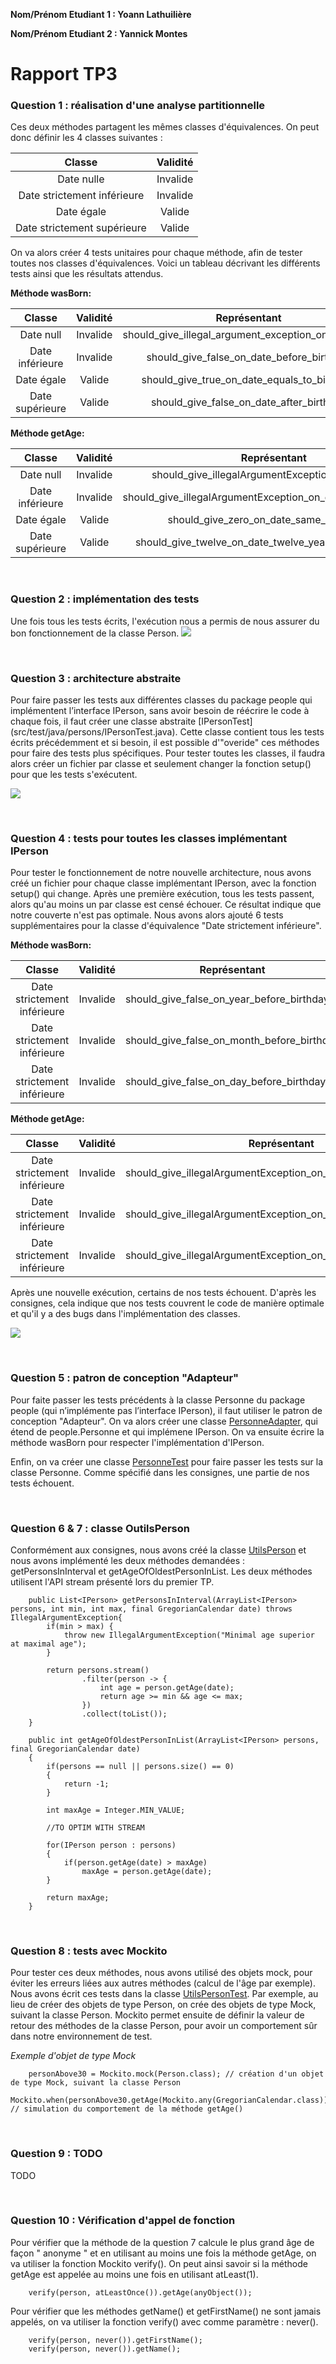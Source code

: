 **Nom/Prénom Etudiant 1 : Yoann Lathuilière**

**Nom/Prénom Etudiant 2 : Yannick Montes**

# Rapport TP3

### Question 1 : réalisation d'une analyse partitionnelle

Ces deux méthodes partagent les mêmes classes d'équivalences. On peut donc définir les 4 classes suivantes :

|            Classe           | Validité |
|:---------------------------:|:--------:|
|          Date nulle         | Invalide |
| Date strictement inférieure | Invalide |
|          Date égale         |  Valide  |
| Date strictement supérieure |  Valide  |

On va alors créer 4 tests unitaires pour chaque méthode, afin de tester toutes nos classes d'équivalences.
Voici un tableau décrivant les différents tests ainsi que les résultats attendus.

**Méthode wasBorn:**

|      Classe     | Validité |                 Représentant                | Oracle |
|:---------------:|:--------:|:-------------------------------------------:|:------:|
|    Date null    | Invalide |  should_give_illegal_argument_exception_on_null_date  |  IllegalArgumentException |
| Date inférieure | Invalide |  should_give_false_on_date_before_birthday  |  false |
|    Date égale   |  Valide  | should_give_true_on_date_equals_to_birthday |  true  |
| Date supérieure |  Valide  |   should_give_false_on_date_after_birthday  |  true  |


**Méthode getAge:**

|      Classe     | Validité |                         Représentant                         |          Oracle          |
|:---------------:|:--------:|:------------------------------------------------------------:|:------------------------:|
|    Date null    | Invalide |       should_give_illegalArgumentException_on_null_date      | IllegalArgumentException |
| Date inférieure | Invalide | should_give_illegalArgumentException_on_date_before_birthday | IllegalArgumentException |
|    Date égale   |  Valide  |           should_give_zero_on_date_same_as_birthday          |             0            |
| Date supérieure |  Valide  |   should_give_twelve_on_date_twelve_years_after_birth_date   |            12            |

<br>

### Question 2 : implémentation des tests

Une fois tous les tests écrits, l'exécution nous a permis de nous assurer du bon fonctionnement de la classe Person.
![](/images/question2.png?raw=true)

<br>

### Question 3 : architecture abstraite

Pour faire passer les tests aux différentes classes du package people qui implémentent l’interface IPerson, sans avoir besoin de réécrire le code à chaque fois, il faut créer une classe abstraite [IPersonTest] (src/test/java/persons/IPersonTest.java).
Cette classe contient tous les tests écrits précédemment et si besoin, il est possible d'"overide" ces méthodes pour faire des tests plus spécifiques.
Pour tester toutes les classes, il faudra alors créer un fichier par classe et seulement changer la fonction setup() pour que les tests s'exécutent.

![](/images/IPersonTest.png?raw=true)

<br>

### Question 4 : tests pour toutes les classes implémentant IPerson

Pour tester le fonctionnement de notre nouvelle architecture, nous avons créé un fichier pour chaque classe implémentant IPerson, avec la fonction setup() qui change.
Après une première exécution, tous les tests passent, alors qu'au moins un par classe est censé échouer. Ce résultat indique que notre couverte n'est pas optimale.
Nous avons alors ajouté 6 tests supplémentaires pour la classe d'équivalence "Date strictement inférieure".

**Méthode wasBorn:**

|            Classe           | Validité | Représentant                               | Oracle |
|:---------------------------:|:--------:|--------------------------------------------|--------|
| Date strictement inférieure | Invalide | should_give_false_on_year_before_birthday  | False  |
| Date strictement inférieure | Invalide | should_give_false_on_month_before_birthday | False  |
| Date strictement inférieure | Invalide | should_give_false_on_day_before_birthday   | False  |

**Méthode getAge:**

|            Classe           | Validité | Représentant                                                  | Oracle                   |
|:---------------------------:|:--------:|---------------------------------------------------------------|--------------------------|
| Date strictement inférieure | Invalide | should_give_illegalArgumentException_on_day_before_birthday   | IllegalArgumentException |
| Date strictement inférieure | Invalide | should_give_illegalArgumentException_on_month_before_birthday | IllegalArgumentException |
| Date strictement inférieure | Invalide | should_give_illegalArgumentException_on_year_before_birthday  | IllegalArgumentException |

Après une nouvelle exécution, certains de nos tests échouent.
D'après les consignes, cela indique que nos tests couvrent le code de manière optimale et qu'il y a des bugs dans l'implémentation des classes.

![](/images/question4.png?raw=true)

<br>

### Question 5 : patron de conception "Adapteur"

Pour faite passer les tests précédents à la classe Personne du package people (qui n’implémente pas l’interface IPerson), il faut utiliser le patron de conception "Adapteur".
On va alors créer une classe [PersonneAdapter](src/test/java/adapter/PersonneAdapter.java), qui étend de people.Personne et qui implémene IPerson.
On va ensuite écrire la méthode wasBorn pour respecter l'implémentation d'IPerson.

Enfin, on va créer une classe [PersonneTest](src/test/java/persons/PersonneAdapterTest.java) pour faire passer les tests sur la classe Personne.
Comme spécifié dans les consignes, une partie de nos tests échouent.


<br>

### Question 6 & 7 : classe OutilsPerson

Conformément aux consignes, nous avons créé la classe [UtilsPerson](src/main/java/utils/UtilsPerson.java) et nous avons implémenté les deux méthodes demandées : getPersonsInInterval et getAgeOfOldestPersonInList.
Les deux méthodes utilisent l'API stream présenté lors du premier TP.

``````
    public List<IPerson> getPersonsInInterval(ArrayList<IPerson> persons, int min, int max, final GregorianCalendar date) throws IllegalArgumentException{
        if(min > max) {
            throw new IllegalArgumentException("Minimal age superior at maximal age");
        }

        return persons.stream()
                .filter(person -> {
                    int age = person.getAge(date);
                    return age >= min && age <= max;
                })
                .collect(toList());
    }

    public int getAgeOfOldestPersonInList(ArrayList<IPerson> persons, final GregorianCalendar date)
    {
        if(persons == null || persons.size() == 0)
        {
            return -1;
        }

        int maxAge = Integer.MIN_VALUE;

        //TO OPTIM WITH STREAM

        for(IPerson person : persons)
        {
            if(person.getAge(date) > maxAge)
                maxAge = person.getAge(date);
        }

        return maxAge;
    }
``````

<br>

### Question 8 : tests avec Mockito

Pour tester ces deux méthodes, nous avons utilisé des objets mock, pour éviter les erreurs liées aux autres méthodes (calcul de l'âge par exemple).
Nous avons écrit ces tests dans la classe [UtilsPersonTest](src/test/java/utils/UtilsPersonTest.java).
Par exemple, au lieu de créer des objets de type Person, on crée des objets de type Mock, suivant la classe Person.
Mockito permet ensuite de définir la valeur de retour des méthodes de la classe Person, pour avoir un comportement sûr dans notre environnement de test.

*Exemple d'objet de type Mock*
``````
    personAbove30 = Mockito.mock(Person.class); // création d'un objet de type Mock, suivant la classe Person
    Mockito.when(personAbove30.getAge(Mockito.any(GregorianCalendar.class))).thenReturn(35); // simulation du comportement de la méthode getAge()
`````` 

<br>

### Question 9 : TODO

TODO

<br>

### Question 10 : Vérification d'appel de fonction

Pour vérifier que la méthode de la question 7 calcule le plus grand âge de façon " anonyme " et en utilisant au moins une fois la méthode getAge, on va utiliser la fonction Mockito verify().
On peut ainsi savoir si la méthode getAge est appelée au moins une fois en utilisant atLeast(1).
`````
    verify(person, atLeastOnce()).getAge(anyObject());
`````

Pour vérifier que les méthodes getName() et getFirstName() ne sont jamais appelés, on va utiliser la fonction verify() avec comme paramètre : never().
`````
    verify(person, never()).getFirstName();
    verify(person, never()).getName();
`````